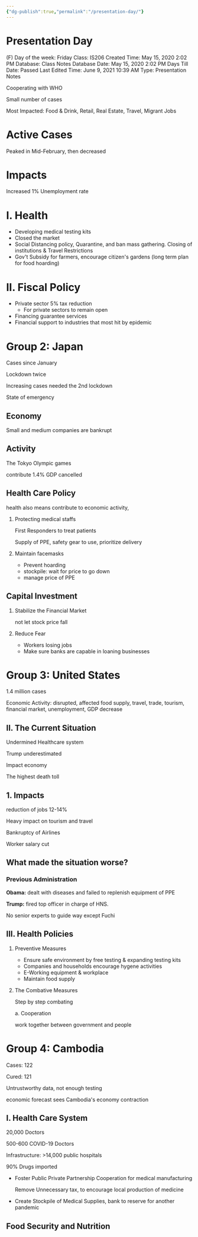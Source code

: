 ```yaml
---
{"dg-publish":true,"permalink":"/presentation-day/"}
---
```


# Presentation Day

(F) Day of the week: Friday
Class: IS206
Created Time: May 15, 2020 2:02 PM
Database: Class Notes Database
Date: May 15, 2020 2:02 PM
Days Till Date: Passed
Last Edited Time: June 9, 2021 10:39 AM
Type: Presentation Notes

Cooperating with WHO

Small number of cases

Most Impacted: Food & Drink, Retail, Real Estate, Travel, Migrant Jobs

# Active Cases

Peaked in Mid-February, then decreased

# Impacts

Increased 1% Unemployment rate

# I. Health

- Developing medical testing kits
- Closed the market
- Social Distancing policy, Quarantine, and ban mass gathering. Closing of institutions & Travel Restrictions
- Gov't Subsidy for farmers, encourage citizen's gardens (long term plan for food hoarding)

# II. Fiscal Policy

- Private sector 5% tax reduction
    - For private sectors to remain open
- Financing guarantee services
- Financial support to industries that most hit by epidemic

# Group 2: Japan

Cases since January

Lockdown twice

Increasing cases needed the 2nd lockdown

State of emergency

## Economy

Small and medium companies are bankrupt

## Activity

The Tokyo Olympic games

contribute 1.4% GDP cancelled

## Health Care Policy

health also means contribute to economic activity, 

1. Protecting medical staffs
    
    First Responders to treat patients
    
    Supply of PPE, safety gear to use, prioritize delivery
    
2. Maintain facemasks
    - Prevent hoarding
    - stockpile: wait for price to go down
    - manage price of PPE

## Capital Investment

1. Stabilize the Financial Market
    
    not let stock price fall
    
2. Reduce Fear
    - Workers losing jobs
    - Make sure banks are capable in loaning businesses

# Group 3: United States

1.4 million cases

Economic Activity: disrupted, affected food supply, travel, trade, tourism, financial market, unemployment, GDP decrease

## II. The Current Situation

Undermined Healthcare system

Trump underestimated

Impact economy

The highest death toll

## 1. Impacts

reduction of jobs 12-14%

Heavy impact on tourism and travel

Bankruptcy of Airlines 

Worker salary cut

## What made the situation worse?

### Previous Administration

**Obama:** dealt with diseases and failed to replenish equipment of PPE

**Trump:** fired top officer in charge of HNS.

No senior experts to guide way except Fuchi

## III. Health Policies

1. Preventive Measures
    - Ensure safe environment by free testing & expanding testing kits
    - Companies and households encourage hygene activities
    - E-Working equipment & workplace
    - Maintain food supply
2. The Combative Measures
    
    Step by step combating
    
    a. Cooperation
    
    work together between government and people
    

# Group 4: Cambodia

Cases: 122

Cured: 121

Untrustworthy data, not enough testing

economic forecast sees Cambodia's economy contraction

## I. Health Care System

20,000 Doctors

500-600 COVID-19 Doctors

Infrastructure: >14,000 public hospitals

90% Drugs imported 

- Foster Public Private Partnership Cooperation for medical manufacturing
    
    Remove Unnecessary tax, to encourage local production of medicine
    
- Create Stockpile of Medical Supplies, bank to reserve for another pandemic

## Food Security and Nutrition